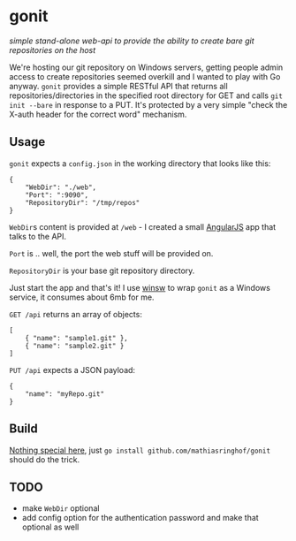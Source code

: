 gonit
=====

*simple stand-alone web-api to provide the ability to create bare git repositories on the host*

We're hosting our git repository on Windows servers, getting people admin access to create repositories seemed overkill and I wanted to play with Go anyway. `gonit` provides a simple RESTful API that returns all repositories/directories in the specified root directory for GET and calls `git init --bare` in response to a PUT. It's protected by a very simple "check the X-auth header for the correct word" mechanism.

Usage
-----

`gonit` expects a `config.json` in the working directory that looks like this:

    {
        "WebDir": "./web",
        "Port": ":9090",
        "RepositoryDir": "/tmp/repos"
    }

`WebDir`s content is provided at `/web` - I created a small [AngularJS](http://angularjs.org) app that talks to the API.

`Port` is .. well, the port the web stuff will be provided on.

`RepositoryDir` is your base git repository directory.


Just start the app and that's it! I use [winsw](https://github.com/kohsuke/winsw) to wrap `gonit` as a Windows service, it consumes about 6mb for me.

`GET /api` returns an array of objects:

    [
        { "name": "sample1.git" },
        { "name": "sample2.git" }
    ]

`PUT /api` expects a JSON payload:

    {
        "name": "myRepo.git"
    }

Build
-----

[Nothing special here](http://golang.org/doc/code.html), just `go install github.com/mathiasringhof/gonit` should do the trick.

TODO
----
* make `WebDir` optional
* add config option for the authentication password and make that optional as well